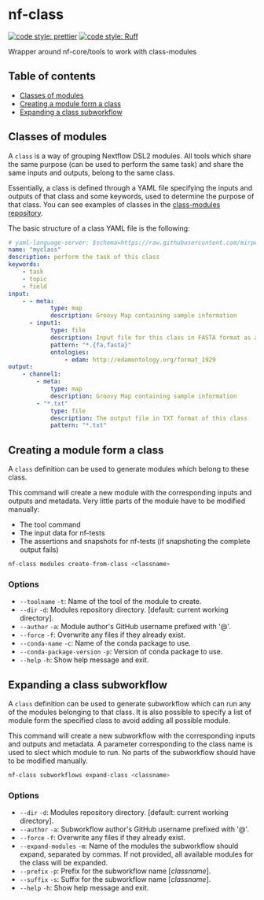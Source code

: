 # nf-class

[![code style: prettier](https://img.shields.io/badge/code%20style-prettier-ff69b4.svg)](https://github.com/prettier/prettier)
[![code style: Ruff](https://img.shields.io/endpoint?url=https://raw.githubusercontent.com/charliermarsh/ruff/main/assets/badge/v1.json)](https://github.com/charliermarsh/ruff)

Wrapper around nf-core/tools to work with class-modules

## Table of contents

- [Classes of modules](#classes-of-modules)
- [Creating a module form a class](#creating-a-module-from-a-class)
- [Expanding a class subworkflow](#expanding-a-class-subworkflow)

## Classes of modules

A `class` is a way of grouping Nextflow DSL2 modules. All tools which share the same purpose (can be used to perform the same task) and share the same inputs and outputs, belong to the same class.

Essentially, a class is defined through a YAML file specifying the inputs and outputs of that class and some keywords, used to determine the purpose of that class. You can see examples of classes in the [class-modules repository](https://github.com/mirpedrol/class-modules/tree/main/classes).

The basic structure of a class YAML file is the following:

```myclass.yml
# yaml-language-server: $schema=https://raw.githubusercontent.com/mirpedrol/class-modules/main/classes/class-schema.json
name: "myclass"
description: perform the task of this class
keywords:
    - task
    - topic
    - field
input:
    - - meta:
            type: map
            description: Groovy Map containing sample information
      - input1:
            type: file
            description: Input file for this class in FASTA format as an example
            pattern: "*.{fa,fasta}"
            ontologies:
                - edam: http://edamontology.org/format_1929
output:
    - channel1:
        - meta:
            type: map
            description: Groovy Map containing sample information
        - "*.txt"
            type: file
            description: The output file in TXT format of this class
            pattern: "*.txt"
```

## Creating a module form a class

A `class` definition can be used to generate modules which belong to these class.

This command will create a new module with the corresponding inputs and outputs and metadata. Very little parts of the module have to be modified manually:

- The tool command
- The input data for nf-tests
- The assertions and snapshots for nf-tests (if snapshoting the complete output fails)

```bash
nf-class modules create-from-class <classname>
```

### Options

- `--toolname` `-t`: Name of the tool of the module to create.
- `--dir` `-d`: Modules repository directory. [default: current working directory].
- `--author` `-a`: Module author's GitHub username prefixed with '@'.
- `--force` `-f`: Overwrite any files if they already exist.
- `--conda-name` `-c`: Name of the conda package to use.
- `--conda-package-version` `-p`: Version of conda package to use.
- `--help` `-h`: Show help message and exit.

## Expanding a class subworkflow

A `class` definition can be used to generate subworkflow which can run any of the modules belonging to that class.
It is also possible to specify a list of module form the specified class to avoid adding all possible module.

This command will create a new subworkflow with the corresponding inputs and outputs and metadata. A parameter corresponding to the class name is used to slect which module to run.
No parts of the subworkflow should have to be modified manually.

```bash
nf-class subworkflows expand-class <classname>
```

### Options

- `--dir` `-d`: Modules repository directory. [default: current working directory].
- `--author` `-a`: Subworkflow author's GitHub username prefixed with '@'.
- `--force` `-f`: Overwrite any files if they already exist.
- `--expand-modules` `-m`: Name of the modules the subworkflow should expand, separated by commas. If not provided, all available modules for the class will be expanded.
- `--prefix` `-p`: Prefix for the subworkflow name [<prefix>_classname_<suffix>].
- `--suffix` `-s`: Suffix for the subworkflow name [<prefix>_classname_<suffix>].
- `--help` `-h`: Show help message and exit.

